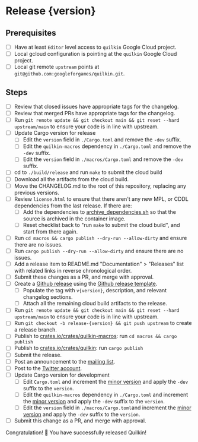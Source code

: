 # Release {version}

## Prerequisites

- [ ] Have at least `Editor` level access to `quilkin` Google Cloud project.
- [ ] Local gcloud configuration is pointing at the `quilkin` Google Cloud project. 
- [ ] Local git remote `upstream` points at `git@github.com:googleforgames/quilkin.git`.

## Steps

- [ ] Review that closed issues have appropriate tags for the changelog.
- [ ] Review that merged PRs have appropriate tags for the changelog.
- [ ] Run `git remote update && git checkout main && git reset --hard upstream/main` to ensure your code is in line
  with upstream.
- [ ] Update Cargo version for release
    - [ ] Edit the `version` field in `./Cargo.toml` and remove the `-dev` suffix.
    - [ ] Edit the `quilkin-macros` dependency in `./Cargo.toml` and remove the `-dev` suffix.
    - [ ] Edit the `version` field in `./macros/Cargo.toml` and remove the `-dev` suffix.
- [ ] cd to `./build/release` and run `make` to submit the cloud build
- [ ] Download all the artifacts from the cloud build.
- [ ] Move the CHANGELOG.md to the root of this repository, replacing any previous versions.
- [ ] Review `license.html` to ensure that there aren't any new MPL, or CDDL dependencies from the last 
  release. If there are:
    - [ ] Add the dependencies to [archive_dependencies.sh](https://github.com/googleforgames/quilkin/blob/main/build/release/archive_dependencies.sh)
          so that the source is archived in the container image.
    - [ ] Reset checklist back to "run `make` to submit the cloud build", and start from there again.
- [ ] Run `cd macros && cargo publish --dry-run --allow-dirty` and ensure there are no issues.
- [ ] Run `cargo publish --dry-run --allow-dirty` and ensure there are no issues.  
- [ ] Add a release item to README.md "Documentation" > "Releases" list with related links in reverse chronological 
  order.
- [ ] Submit these changes as a PR, and merge with approval.
- [ ] Create a [Github release](https://github.com/googleforgames/quilkin/releases/new) using the 
  [Github release template](./github-release.md).
    - [ ] Populate the tag with `v{version}`, description, and relevant changelog sections.
    - [ ] Attach all the remaining cloud build artifacts to the release.
- [ ] Run `git remote update && git checkout main && git reset --hard upstream/main` to ensure your code is in line
      with upstream.
- [ ] Run `git checkout -b release-{version} && git push upstream` to create a release branch.
- [ ] Publish to [crates.io/crates/quilkin-macros](https://crates.io/crates/quilkin-macros): run `cd macros && cargo publish`
- [ ] Publish to [crates.io/crates/quilkin](https://crates.io/crates/quilkin): run `cargo publish`
- [ ] Submit the release.
- [ ] Post an announcement to the [mailing list](https://groups.google.com/g/quilkin-discuss).
- [ ] Post to the [Twitter account](https://twitter.com/quilkindev).
- [ ] Update Cargo version for development
    - [ ] Edit `Cargo.toml` and increment the [minor version](https://semver.org/) and apply the `-dev` suffix to the
       `version`.
    - [ ] Edit the `quilkin-macros` dependency in `./Cargo.toml` and increment the [minor version](https://semver.org/) 
       and apply the `-dev` suffix to the `version`.
    - [ ] Edit the `version` field in `./macros/Cargo.toml`and increment the [minor version](https://semver.org/)
       and apply the `-dev` suffix to the `version`.
- [ ] Submit this change as a PR, and merge with approval.

Congratulation! 🎉 You have successfully released Quilkin!
